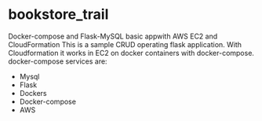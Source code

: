 # bookstore_trail
Docker-compose and Flask-MySQL basic appwith AWS EC2 and CloudFormation
This is a sample CRUD operating flask application. With Cloudformation it works in EC2 on docker containers with docker-compose.
docker-compose services are:
* Mysql
* Flask
* Dockers
* Docker-compose
* AWS
